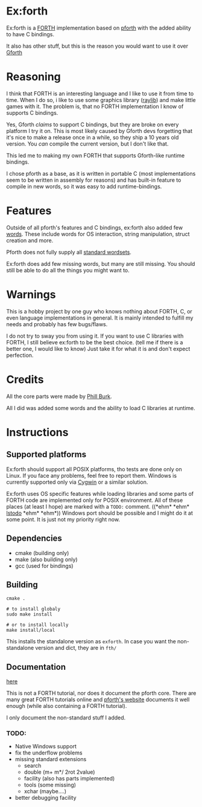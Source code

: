 # Ex:forth

Ex:forth is a
[FORTH](https://forth-standard.org/)
implementation based on
[pforth](https://github.com/philburk/pforth)
with the added ability to have C bindings.

It also has other stuff, but this is the reason you would want to use it over
[Gforth](https://gforth.org/)

# Reasoning

I think that FORTH is an interesting language and I like to use it from time
to time.
When I do so, i like to use some graphics library
([raylib](https://www.raylib.com/))
and make little games with it.
The problem is, that no FORTH implementation I know of supports C bindings.

Yes, Gforth _claims_ to support C bindings, but they are broke on every platform
I try it on.
This is most likely caused by Gforth devs forgetting that it's nice to make a
release once in a while, so they ship a 10 years old version.
You _can_ compile the current version, but I don't like that.

This led me to making my own FORTH that supports Gforth-like runtime bindings.

I chose pforth as a base, as it is written in portable C
(most implementations seem to be written in assembly for reasons)
and has built-in feature to compile in new words, so it was easy to add
runtime-bindings.

# Features

Outside of all pforth's features and C bindings, ex:forth also added few
[words](doc/words.md).
These include words for OS interaction, string manipulation, struct creation
and more.

Pforth does not fully supply all
[standard wordsets](https://forth-standard.org/standard/words).

Ex:forth does add few missing words, but many are still missing.
You should still be able to do all the things you might want to.

# Warnings

This is a hobby project by one guy who knows nothing about FORTH, C, or even
language implementations in general.
It is mainly intended to fulfill my needs and probably has few bugs/flaws.

I do not try to sway you from using it.
If you want to use C libraries with FORTH, I still believe ex:forth to be the
best choice.
(tell me if there is a better one, I would like to know)
Just take it for what it is and don't expect perfection.

# Credits

All the core parts were made by
[Phill Burk](https://github.com/philburk).

All I did was added some words and the ability to load C libraries at runtime.

# Instructions

## Supported platforms

Ex:forth should support all POSIX platforms, tho tests are done only on Linux.
If you face any problems, feel free to report them.
Windows is currently supported only via [Cygwin](https://cygwin.com/) or a
similar solution.

Ex:forth uses OS specific features while loading libraries and some parts of
FORTH code are implemented only for POSIX environment.
All of these places (at least I hope) are marked with a `TODO:` comment.
((\*ehm\* \*ehm\*
[lstodo](https://github.com/De-Alchmst/lstodo.git)
\*ehm\* \*ehm\*))
Windows port should be possible and I might do it at some point.
It is just not my priority right now.

## Dependencies

- cmake (building only)
- make (also building only)
- gcc (used for bindings)

## Building

```
cmake .

# to install globaly
sudo make install

# or to install locally
make install/local
```

This installs the standalone version as `exforth`.
In case you want the non-standalone version and dict, they are in `fth/`

## Documentation

[here](doc/index.md)

This is not a FORTH tutorial, nor does it document the pforth core.
There are many great FORTH tutorials online and
[pforth's website](https://www.softsynth.com/pforth/)
documents it well enough (while also containing a FORTH tutorial).

I only document the non-standard stuff I added.

### TODO:

- Native Windows support
- fix the underflow problems
- missing standard extensions
    - search
    - double (m+ m*/ 2rot 2value)
    - facility (also has parts implemented)
    - tools (some missing)
    - xchar (maybe....)
- better debugging facility
